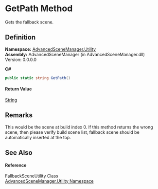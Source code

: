 # GetPath Method


Gets the fallback scene.



## Definition
**Namespace:** <a href="N_AdvancedSceneManager_Utility">AdvancedSceneManager.Utility</a>  
**Assembly:** AdvancedSceneManager (in AdvancedSceneManager.dll) Version: 0.0.0.0

**C#**
``` C#
public static string GetPath()
```



#### Return Value
<a href="https://learn.microsoft.com/dotnet/api/system.string" target="_blank" rel="noopener noreferrer">String</a>

## Remarks
This would be the scene at build index 0. If this method returns the wrong scene, then please verify build scene list, fallback scene should be automatically inserted at the top.

## See Also


#### Reference
<a href="T_AdvancedSceneManager_Utility_FallbackSceneUtility">FallbackSceneUtility Class</a>  
<a href="N_AdvancedSceneManager_Utility">AdvancedSceneManager.Utility Namespace</a>  
